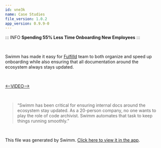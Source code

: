 ```yaml
---
id: vne3k
name: Case Studies
file_version: 1.0.2
app_version: 0.9.9-0
---
```


<!--BANNER-->
::: INFO
**Spending 55% Less Time Onboarding New Employees**
:::

<br/>

Swimm has made it easy for [Fulfilld](https://www.fulfilld.io/) team to both organize and speed up onboarding while also ensuring that all documentation around the ecosystem always stays updated.




<br/>

[<--VIDEO-->](https://youtu.be/oyRMm9uxYwc)

<br/>




>   
> “Swimm has been critical for ensuring internal docs around the ecosystem stay updated. As a 20-person company, no one wants to play the role of code archivist. Swimm automates that task to keep things running smoothly.”











<br/>

This file was generated by Swimm. [Click here to view it in the app](http://localhost:5000/repos/Z2l0aHViJTNBJTNBcHJvcGVydHktbGlzdGluZy1zYW5kYm94JTNBJTNBc3dpbW1pbw==/docs/vne3k).
